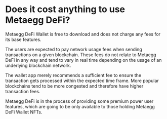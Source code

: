 # Does it cost anything to use Metaegg DeFi?

Metaegg DeFi Wallet is free to download and does not charge any fees for its base features.

The users are expected to pay network usage fees when sending transactions on a given blockchain. These fees do not relate to Metaegg DeFi in any way and tend to vary in real time depending on the usage of an underlying blockchain network.

The wallet app merely recommends a sufficient fee to ensure the transaction gets processed within the expected time frame. More popular blockchains tend to be more congested and therefore have higher transaction fees.

Metaegg DeFi is in the process of providing some premium power user features, which are going to be only available to those holding Metaegg DeFi Wallet NFTs.
